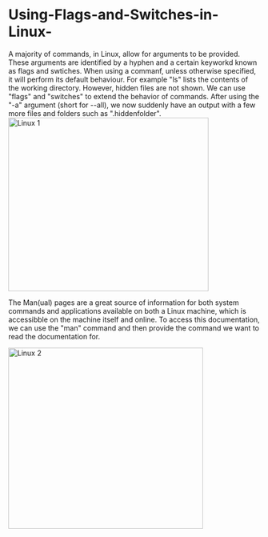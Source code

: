 # Using-Flags-and-Switches-in-Linux-
A majority of commands, in Linux, allow for arguments to be provided. These arguments are identified by a hyphen and a certain keyworkd known as flags and swtiches. 
When using a commanf, unless otherwise specified, it will perform its default behaviour. 
For example "ls" lists the contents of the working directory. However, hidden files are not shown. 
We can use "flags" and "switches" to extend the behavior of commands. 
After using the "-a" argument (short for --all), we now suddenly have an output with a few more files and folders such as ".hiddenfolder". <img width="400" height="347" alt="Linux 1" src="https://github.com/user-attachments/assets/fc546b44-498d-4fa8-ae22-fa45b6e7b617" />

The Man(ual) pages are a great source of information for both system commands and applications available on both a Linux machine, which is accessibble on the machine itself and online. 
To access this documentation, we can use the "man" command and then provide the command we want to read the documentation for. 

<img width="389" height="362" alt="Linux 2" src="https://github.com/user-attachments/assets/dffd3cc2-4222-4fa8-a579-b600548d8cd6" />

